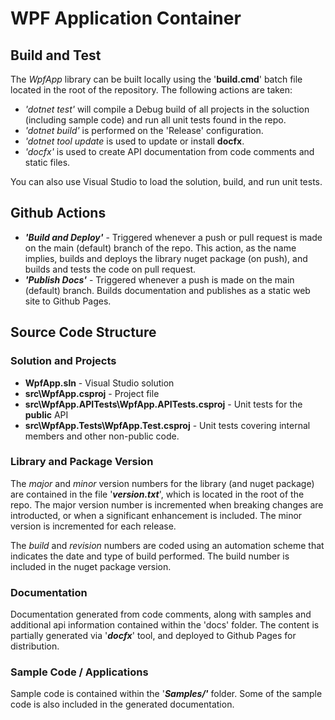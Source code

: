 # WPF Application Container

## Build and Test
The *WpfApp* library can be built locally using the '**build.cmd**' batch file located in the root of the repository. The following actions are taken:
- *'dotnet test'* will compile a Debug build of all projects in the soluction (including sample code) and run all unit tests found in the repo.
- *'dotnet build'* is performed on the 'Release' configuration.
- *'dotnet tool update* is used to update or install **docfx**.
- *'docfx'* is used to create API documentation from code comments and static files.

You can also use Visual Studio to load the solution, build, and run unit tests.

## Github Actions
- ***'Build and Deploy'*** - Triggered whenever a push or pull request is made on the main (default) branch of the repo. This action, as the name implies, builds and deploys the library nuget package (on push), and builds and tests the code on pull request.
- ***'Publish Docs'*** - Triggered whenever a push is made on the main (default) branch. Builds documentation and publishes as a static web site to Github Pages.

## Source Code Structure

### Solution and Projects
- **WpfApp.sln** - Visual Studio solution
- **src\WpfApp.csproj** - Project file
- **src\WpfApp.APITests\WpfApp.APITests.csproj** - Unit tests for the **public** API
- **src\WpfApp.Tests\WpfApp.Test.csproj** - Unit tests covering internal members and other non-public code.

### Library and Package Version
The *major* and *minor* version numbers for the library (and nuget package) are contained in the file '***version.txt***', which is located in the root of the repo. The major version number is incremented when breaking changes are introducted, or when a significant enhancement is included. The minor version is incremented for each release.

The *build* and *revision* numbers are coded using an automation scheme that indicates the date and type of build performed. The build number is included in the nuget package version.

### Documentation
Documentation generated from code comments, along with samples and additional api information contained within the 'docs' folder. The content is partially generated via '***docfx***' tool, and deployed to Github Pages for distribution.

### Sample Code / Applications
Sample code is contained within the '***Samples/'*** folder. Some of the sample code is also included in the generated documentation.

